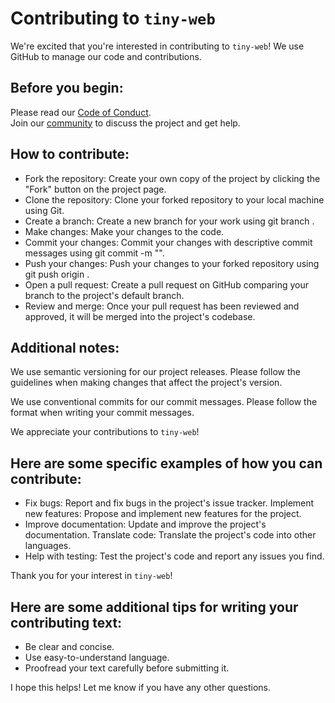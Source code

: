 # Contributing to `tiny-web`

We're excited that you're interested in contributing to `tiny-web`! We use GitHub to manage our code and contributions.

## Before you begin:

Please read our [Code of Conduct](https://github.com/tryteex/Tiny-shop/blob/main/CODE_OF_CONDUCT.md).  
Join our [community](https://discord.com/channels/1116858532491448332/1116858533061869742) to discuss the project and get help.

## How to contribute:

- Fork the repository: Create your own copy of the project by clicking the "Fork" button on the project page.
- Clone the repository: Clone your forked repository to your local machine using Git.
- Create a branch: Create a new branch for your work using git branch <branch-name>.
- Make changes: Make your changes to the code.
- Commit your changes: Commit your changes with descriptive commit messages using git commit -m "<your commit message>".
- Push your changes: Push your changes to your forked repository using git push origin <branch-name>.
- Open a pull request: Create a pull request on GitHub comparing your branch to the project's default branch.
- Review and merge: Once your pull request has been reviewed and approved, it will be merged into the project's codebase.

## Additional notes:

We use semantic versioning for our project releases. Please follow the guidelines when making changes that affect the project's version.

We use conventional commits for our commit messages. Please follow the format when writing your commit messages.

We appreciate your contributions to `tiny-web`!

## Here are some specific examples of how you can contribute:

- Fix bugs: Report and fix bugs in the project's issue tracker.
    Implement new features: Propose and implement new features for the project.
- Improve documentation: Update and improve the project's documentation.
    Translate code: Translate the project's code into other languages.
- Help with testing: Test the project's code and report any issues you find.

Thank you for your interest in `tiny-web`!

## Here are some additional tips for writing your contributing text:
- Be clear and concise.
- Use easy-to-understand language.
- Proofread your text carefully before submitting it.

I hope this helps! Let me know if you have any other questions.